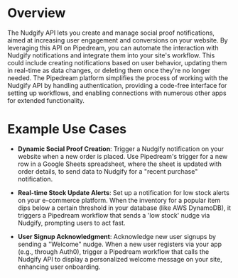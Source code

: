 # Overview

The Nudgify API lets you create and manage social proof notifications, aimed at increasing user engagement and conversions on your website. By leveraging this API on Pipedream, you can automate the interaction with Nudgify notifications and integrate them into your site's workflow. This could include creating notifications based on user behavior, updating them in real-time as data changes, or deleting them once they're no longer needed. The Pipedream platform simplifies the process of working with the Nudgify API by handling authentication, providing a code-free interface for setting up workflows, and enabling connections with numerous other apps for extended functionality.

# Example Use Cases

- **Dynamic Social Proof Creation**: Trigger a Nudgify notification on your website when a new order is placed. Use Pipedream's trigger for a new row in a Google Sheets spreadsheet, where the sheet is updated with order details, to send data to Nudgify for a "recent purchase" notification.

- **Real-time Stock Update Alerts**: Set up a notification for low stock alerts on your e-commerce platform. When the inventory for a popular item dips below a certain threshold in your database (like AWS DynamoDB), it triggers a Pipedream workflow that sends a 'low stock' nudge via Nudgify, prompting users to act fast.

- **User Signup Acknowledgment**: Acknowledge new user signups by sending a "Welcome" nudge. When a new user registers via your app (e.g., through Auth0), trigger a Pipedream workflow that calls the Nudgify API to display a personalized welcome message on your site, enhancing user onboarding.
